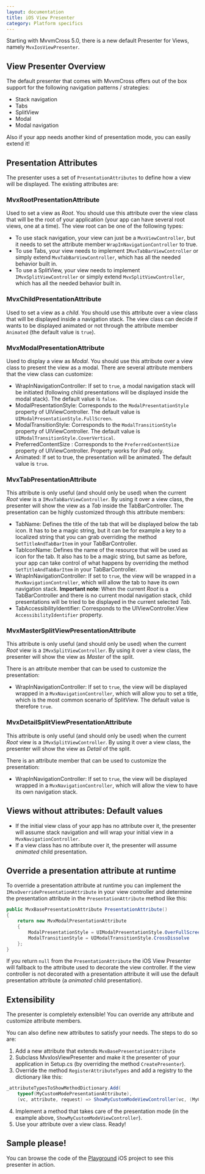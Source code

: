 ```yaml
---
layout: documentation
title: iOS View Presenter
category: Platform specifics
---
```


Starting with MvvmCross 5.0, there is a new default Presenter for Views, namely `MvxIosViewPresenter`.

## View Presenter Overview

The default presenter that comes with MvvmCross offers out of the box support for the following navigation patterns / strategies:

- Stack navigation
- Tabs
- SplitView
- Modal
- Modal navigation

Also if your app needs another kind of presentation mode, you can easily extend it!

## Presentation Attributes

The presenter uses a set of `PresentationAttributes` to define how a view will be displayed. The existing attributes are:

### MvxRootPresentationAttribute
Used to set a view as _Root_. You should use this attribute over the view class that will be the root of your application (your app can have several root views, one at a time).
The view root can be one of the following types:

- To use stack navigation, your view can just be a `MvxViewController`, but it needs to set the attribute member `WrapInNavigationController` to true.
- To use Tabs, your view needs to implement `IMvxTabBarViewController` or simply extend `MvxTabBarViewController`, which has all the needed behavior built in.
- To use a SplitView, your view needs to implement `IMvxSplitViewController` or simply extend `MvxSplitViewController`, which has all the needed behavior built in.


### MvxChildPresentationAttribute
Used to set a view as a _child_. You should use this attribute over a view class that will be displayed inside a navigation stack.
The view class can decide if wants to be displayed animated or not through the attribute member `Animated` (the default value is `true`).


### MvxModalPresentationAttribute
Used to display a view as _Modal_. You should use this attribute over a view class to present the view as a modal.
There are several attribute members that the view class can customize:

- WrapInNavigationController: If set to `true`, a modal navigation stack will be initiated (following child presentations will be displayed inside the modal stack). The default value is `false`.
- ModalPresentationStyle: Corresponds to the `ModalPresentationStyle` property of UIViewController. The default value is `UIModalPresentationStyle.FullScreen`.
- ModalTransitionStyle: Corresponds to the `ModalTransitionStyle` property of UIViewController. The default value is `UIModalTransitionStyle.CoverVertical`.
- PreferredContentSize : Corresponds to the `PreferredContentSize` property of UIViewController. Property works for iPad only.
- Animated: If set to true, the presentation will be animated. The default value is `true`.


### MvxTabPresentationAttribute
This attribute is only useful (and should only be used) when the current _Root_ view is a `IMvxTabBarViewController`.
By using it over a view class, the presenter will show the view as a _Tab_ inside the TabBarController.
The presentation can be highly customized through this attribute members:

- TabName: Defines the title of the tab that will be displayed below the tab icon. It has to be a magic string, but it can be for example a key to a localized string that you can grab overriding the method `SetTitleAndTabBarItem` in your TabBarController.
- TabIconName: Defines the name of the resource that will be used as icon for the tab. It also has to be a magic string, but same as before, your app can take control of what happens by overriding the method `SetTitleAndTabBarItem` in your TabBarController.
- WrapInNavigationController: If set to `true`, the view will be wrapped in a `MvxNavigationController`, which will allow the tab to have its own navigation stack. **Important note**: When the current _Root_ is a TabBarController and there is no current modal navigation stack, child presentations will be tried to be displayed in the current selected _Tab_.
- TabAccessibilityIdentifier: Corresponds to the UIViewController.View `AccessibilityIdentifier` property.

### MvxMasterSplitViewPresentationAttribute
This attribute is only useful (and should only be used) when the current _Root_ view is a `IMvxSplitViewController`.
By using it over a view class, the presenter will show the view as _Master_ of the split.

There is an attribute member that can be used to customize the presentation:
- WrapInNavigationController: If set to `true`, the view will be displayed wrapped in a `MvxNavigationController`, which will allow you to set a title, which is the most common scenario of SplitView. The default value is therefore `true`.


### MvxDetailSplitViewPresentationAttribute
This attribute is only useful (and should only be used) when the current _Root_ view is a `IMvxSplitViewController`.
By using it over a view class, the presenter will show the view as _Detail_ of the split.

There is an attribute member that can be used to customize the presentation:
- WrapInNavigationController: If set to `true`, the view will be displayed wrapped in a `MvxNavigationController`,  which will allow the view to have its own navigation stack.


## Views without attributes: Default values

- If the initial view class of your app has no attribute over it, the presenter will assume stack navigation and will wrap your initial view in a `MvxNavigationController`.
- If a view class has no attribute over it, the presenter will assume _animated_ child presentation.

## Override a presentation attribute at runtime
To override a presentation attribute at runtime you can implement the `IMvxOverridePresentationAttribute` in your view controller and determine the presentation attribute in the `PresentationAttribute` method like this:
```c#
public MvxBasePresentationAttribute PresentationAttribute()
{
    return new MvxModalPresentationAttribute
    {
        ModalPresentationStyle = UIModalPresentationStyle.OverFullScreen,
        ModalTransitionStyle = UIModalTransitionStyle.CrossDissolve
    };
}
```

If you return `null` from the `PresentationAttribute` the iOS View Presenter will fallback to the attribute used to decorate the view controller. If the view controller is not decorated with a presentation attribute it will use the default presentation attribute (a _animated_ child presentation).

## Extensibility
The presenter is completely extensible! You can override any attribute and customize attribute members.

You can also define new attributes to satisfy your needs. The steps to do so are:

1. Add a new attribute that extends `MvxBasePresentationAttribute`
2. Subclass MvxIosViewPresenter and make it the presenter of your application in Setup.cs (by overriding the method `CreatePresenter`).
3. Override the method `RegisterAttributeTypes` and add a registry to the dictionary like this:

```c#
_attributeTypesToShowMethodDictionary.Add(
    typeof(MyCustomModePresentationAttribute),
    (vc, attribute, request) => ShowMyCustomModeViewController(vc, (MyCustomPresentationAttribute)attribute, request));
```

4. Implement a method that takes care of the presentation mode (in the example above, `ShowMyCustomModeViewController`).
5. Use your attribute over a view class. Ready!


## Sample please!
You can browse the code of the [Playground](https://github.com/MvvmCross/MvvmCross/tree/master/TestProjects/Playground) iOS project to see this presenter in action.
